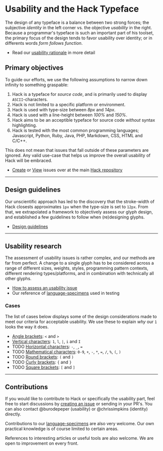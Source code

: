 # Usability and the Hack Typeface

The design of any typeface is a balance between two strong forces; the subjective _identity_ in the left corner vs. the objective _usability_ in the right. Because a programmar's typeface is such an important part of his toolset, the primary focus of the design tends to favor usability over identity; or in differents words _form follows function_.

- Read our [usability rationale](USABILITY.md) in more detail

## Primary objectives

To guide our efforts, we use the following assumptions to narrow down infinity to something graspable:

1. Hack is a typeface for _source code_, and is primarily used to display `ASCII`-characters.
2. Hack is not limited to a specific platform or environment.
3. Hack is used with type-size between _8px_ and _14px_.
4. Hack is used with a line-height between _100%_ and _150%_.
5. Hack aims to be an acceptible typeface for source code _without_ syntax highlighting.
6. Hack is tested with the most common programming languages; Javascript, Python, Ruby, Java, PHP, Markdown, CSS, HTML and C/C++.

This does not mean that issues that fall outside of these parameters are ignored. Any valid use-case that helps us improve the overall usability of Hack will be embraced.

- [Create](https://github.com/chrissimpkins/Hack/issues/new) or [View](https://github.com/chrissimpkins/Hack/issues) issues over at the main [Hack repository](https://github.com/chrissimpkins/Hack)

---

## Design guidelines

Our unscientific approach has led to the discovery that the stroke-width of Hack closests approximates `1px` when the type-size is set to `12px`. From that, we extrapolated a framework to objectively assess our glyph design, and established a few guidelines to follow when (re)designing glyphs.

- [Design guidelines](guidelines/GUIDELINES.md)

---

## Usability research

The assessment of usability issues is rather complex, and our methods are far from perfect. A change to a single glyph has to be considered across a range of different sizes, weights, styles, programming pattern contexts, different rendering types/platforms, and in combination with technically all other glyphs.

- [How to assess an usability issue](research/HOW_TO.md)
- Our reference of [language-specimens](https://github.com/sf-playground/language-specimens) used in testing

### Cases

The list of cases below displays some of the design considerations made to meet our criteria for acceptable usability. We use these to explain _why_ our `1` looks the way it does.

- [Angle brackets](research/cases/angle-brackets.md): `<` and `>`
- [Vertical characters](research/cases/verticals.md): `1`, `l`, `|`, `i` and `I`
- TODO [Horizontal characters](research/cases/horizontals.md): `-`, `_`, `=`
- TODO [Mathematical characters](research/cases/mathematical.md): `0-9`, `+`, `-`, `*`, `=`, `/`, `%`, `(`, `)`
- TODO [Round brackets](research/cases/round-brackets.md): `(` and `)`
- TODO [Curly brackets](research/cases/curly-brackets.md): `{` and `}`
- TODO [Square brackets](research/cases/square-brackets.md): `[` and `]`

---

## Contributions

If you would like to contribute to Hack or specifically the usability part, feel free to start discussions by [creating an issue]() or sending in your PR's. You can also contact @burodepeper (usability) or @chrissimpkins (identity) directly.

Contributions to our [language-specimens](https://github.com/sf-playground/language-specimens) are also very welcome. Our own practical knowledge is of course limited to certain areas.

References to interesting articles or useful tools are also welcome. We are open to improvement on every front.
